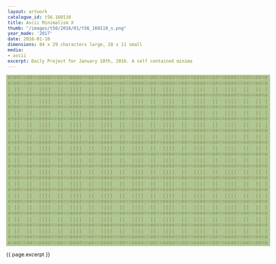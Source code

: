 ```yaml
---
layout: artwork
catalogue_id: t56.160110
title: Ascii Minimalism X
thumb: "/images/t56/2016/01/t56_160110_s.png"
year_made: '2017'
date: 2016-01-10
dimensions: 84 x 29 characters large, 28 x 11 small
media:
- ascii
excerpt: Daily Project for January 10th, 2016. A self contained minimalist ascii artwork. Fonts and css styles are allowed and included on page. Adapts to mobile and laptop breakpoints.
---
```


<style>
    pre {
        background-color: #B0C793;
        color: #8A8A55;
        font-family: "Lucida Sans Typewriter","Lucida Typewriter",Courier,monospace;
        font-size: .875rem;
        padding: 0;
        overflow: hidden;
    }

    @media screen and (max-width: 600px) {
      .ascii-large {
        display: none;
      }
      pre {
        width: 15rem;
      }
    }
    @media screen and (min-width: 600px){
        .ascii-small {
          display: none;
      }
      pre {
        width: 44.5rem;
        padding-left: .25rem;
      }
    }
</style>

<pre class="ascii-large">
#=##==##==####==##==####==##==####==##==####==##==####==##==####==##==####==##==##=#
#=##==##==####==##==####==##==####==##==####==##==####==##==####==##==####==##==##=#
| ||  ||  ||||  ||  ||||  ||  ||||  ||  ||||  ||  ||||  ||  ||||  ||  ||||  ||  || |
#=##==##==####==##==####==##==####==##==####==##==####==##==####==##==####==##==##=#
| ||  ||  ||||  ||  ||||  ||  ||||  ||  ||||  ||  ||||  ||  ||||  ||  ||||  ||  || |
#=##==##==####==##==####==##==####==##==####==##==####==##==####==##==####==##==##=#
| ||  ||  ||||  ||  ||||  ||  ||||  ||  ||||  ||  ||||  ||  ||||  ||  ||||  ||  || |
#=##==##==####==##==####==##==####==##==####==##==####==##==####==##==####==##==##=#
| ||  ||  ||||  ||  ||||  ||  ||||  ||  ||||  ||  ||||  ||  ||||  ||  ||||  ||  || |
#=##==##==####==##==####==##==####==##==####==##==####==##==####==##==####==##==##=#
| ||  ||  ||||  ||  ||||  ||  ||||  ||  ||||  ||  ||||  ||  ||||  ||  ||||  ||  || |
#=##==##==####==##==####==##==####==##==####==##==####==##==####==##==####==##==##=#
| ||  ||  ||||  ||  ||||  ||  ||||  ||  ||||  ||  ||||  ||  ||||  ||  ||||  ||  || |
#=##==##==####==##==####==##==####==##==####==##==####==##==####==##==####==##==##=#
| ||  ||  ||||  ||  ||||  ||  ||||  ||  ||||  ||  ||||  ||  ||||  ||  ||||  ||  || |
#=##==##==####==##==####==##==####==##==####==##==####==##==####==##==####==##==##=#
| ||  ||  ||||  ||  ||||  ||  ||||  ||  ||||  ||  ||||  ||  ||||  ||  ||||  ||  || |
#=##==##==####==##==####==##==####==##==####==##==####==##==####==##==####==##==##=#
| ||  ||  ||||  ||  ||||  ||  ||||  ||  ||||  ||  ||||  ||  ||||  ||  ||||  ||  || |
#=##==##==####==##==####==##==####==##==####==##==####==##==####==##==####==##==##=#
| ||  ||  ||||  ||  ||||  ||  ||||  ||  ||||  ||  ||||  ||  ||||  ||  ||||  ||  || |
#=##==##==####==##==####==##==####==##==####==##==####==##==####==##==####==##==##=#
| ||  ||  ||||  ||  ||||  ||  ||||  ||  ||||  ||  ||||  ||  ||||  ||  ||||  ||  || |
#=##==##==####==##==####==##==####==##==####==##==####==##==####==##==####==##==##=#
| ||  ||  ||||  ||  ||||  ||  ||||  ||  ||||  ||  ||||  ||  ||||  ||  ||||  ||  || |
#=##==##==####==##==####==##==####==##==####==##==####==##==####==##==####==##==##=#
| ||  ||  ||||  ||  ||||  ||  ||||  ||  ||||  ||  ||||  ||  ||||  ||  ||||  ||  || |
#=##==##==####==##==####==##==####==##==####==##==####==##==####==##==####==##==##=#
#=##==##==####==##==####==##==####==##==####==##==####==##==####==##==####==##==##=#
</pre>

<pre class="ascii-small">
###==##==####==####==##==###
###==##==####==####==##==###
|||  ||  ||||  ||||  ||  |||
###==##==####==####==##==###
|||  ||  ||||  ||||  ||  |||
###==##==####==####==##==###
|||  ||  ||||  ||||  ||  |||
###==##==####==####==##==###
|||  ||  ||||  ||||  ||  |||
###==##==####==####==##==###
###==##==####==####==##==###
</pre>


{{ page.excerpt }}
